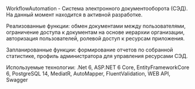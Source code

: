 WorkflowAutomation - Система электронного документооборота (СЭД).
На данный момент находится в активной разработке.

Реализованные функции: обмен документами между пользователями, ограничение доступа к документам на основе иерархии организации, авторизация пользователей, ролевой доступ к ресурсам приложения.

Запланированные функции: формирование отчетов по собранной статистике, профиль администратора для управления ресурсами СЭД.

Используемые технологии: .Net 6, ASP.NET 6 Core, EntityFrameworkCore 6, PostgreSQL 14, 
MediatR, AutoMapper, FluentValidation, WEB API, Swagger
